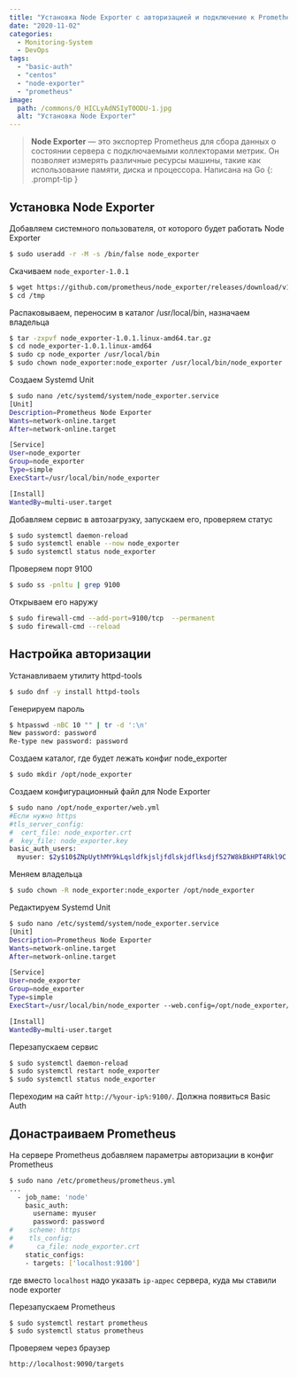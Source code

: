 ```yaml
---
title: "Установка Node Exporter с авторизацией и подключение к Prometheus в Centos 8"
date: "2020-11-02"
categories: 
  - Monitoring-System
  - DevOps
tags: 
  - "basic-auth"
  - "centos"
  - "node-exporter"
  - "prometheus"
image:
  path: /commons/0_HICLyAdNSIyT0ODU-1.jpg
  alt: "Установка Node Exporter"
---
```


> **Node Exporter** — это экспортер Prometheus для сбора данных о состоянии сервера с подключаемыми коллекторами метрик. Он позволяет измерять различные ресурсы машины, такие как использование памяти, диска и процессора. Написана на Go
{: .prompt-tip }

## Установка Node Exporter

Добавляем системного пользователя, от которого будет работать Node Exporter

```sh
$ sudo useradd -r -M -s /bin/false node_exporter
```

Скачиваем `node_exporter-1.0.1`

```sh
$ wget https://github.com/prometheus/node_exporter/releases/download/v1.0.1/node_exporter-1.0.1.linux-amd64.tar.gz -P /tmp
$ cd /tmp
```

Распаковываем, переносим в каталог /usr/local/bin, назначаем владельца

```sh
$ tar -zxpvf node_exporter-1.0.1.linux-amd64.tar.gz
$ cd node_exporter-1.0.1.linux-amd64
$ sudo cp node_exporter /usr/local/bin
$ sudo chown node_exporter:node_exporter /usr/local/bin/node_exporter
```

Создаем Systemd Unit

```sh
$ sudo nano /etc/systemd/system/node_exporter.service
[Unit]
Description=Prometheus Node Exporter
Wants=network-online.target
After=network-online.target

[Service]
User=node_exporter
Group=node_exporter
Type=simple
ExecStart=/usr/local/bin/node_exporter

[Install]
WantedBy=multi-user.target
```

Добавляем сервис в автозагрузку, запускаем его, проверяем статус

```sh
$ sudo systemctl daemon-reload
$ sudo systemctl enable --now node_exporter
$ sudo systemctl status node_exporter
```

Проверяем порт 9100

```sh
$ sudo ss -pnltu | grep 9100
```

Открываем его наружу

```sh
$ sudo firewall-cmd --add-port=9100/tcp  --permanent
$ sudo firewall-cmd --reload
```

## Настройка авторизации

Устанавливаем утилиту httpd-tools

```sh
$ sudo dnf -y install httpd-tools
```

Генерируем пароль

```sh
$ htpasswd -nBC 10 "" | tr -d ':\n'
New password: password
Re-type new password: password
```

Создаем каталог, где будет лежать конфиг node\_exporter

```sh
$ sudo mkdir /opt/node_exporter
```

Создаем конфигурационный файл для Node Exporter

```sh
$ sudo nano /opt/node_exporter/web.yml
#Если нужно https
#tls_server_config:
#  cert_file: node_exporter.crt
#  key_file: node_exporter.key
basic_auth_users:
  myuser: $2y$10$ZNpUythMY9kLqsldfkjsljfdlskjdflksdjf527W8kBkHPT4Rkl9C
```

Меняем владельца

```sh
$ sudo chown -R node_exporter:node_exporter /opt/node_exporter
```

Редактируем Systemd Unit

```sh
$ sudo nano /etc/systemd/system/node_exporter.service
[Unit]
Description=Prometheus Node Exporter
Wants=network-online.target
After=network-online.target

[Service]
User=node_exporter
Group=node_exporter
Type=simple
ExecStart=/usr/local/bin/node_exporter --web.config=/opt/node_exporter/web.yml

[Install]
WantedBy=multi-user.target
```

Перезапускаем сервис

```sh
$ sudo systemctl daemon-reload
$ sudo systemctl restart node_exporter
$ sudo systemctl status node_exporter
```

Переходим на сайт `http://%your-ip%:9100/`. Должна появиться Basic Auth

## Донастраиваем Prometheus

На сервере Prometheus добавляем параметры авторизации в конфиг Prometheus

```sh
$ sudo nano /etc/prometheus/prometheus.yml
...
  - job_name: 'node'
    basic_auth:
      username: myuser
      password: password
#    scheme: https
#    tls_config:
#      ca_file: node_exporter.crt
    static_configs:
    - targets: ['localhost:9100'] 
```

где вместо `localhost` надо указать `ip-адрес` сервера, куда мы ставили node exporter

Перезапускаем Prometheus

```sh
$ sudo systemctl restart prometheus
$ sudo systemctl status prometheus
```

Проверяем через браузер

```
http://localhost:9090/targets
```
